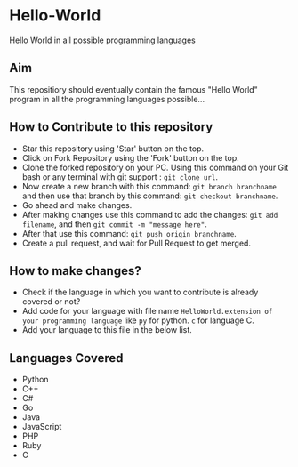 # Hello-World
Hello World in all possible programming languages

## Aim
This repositiory should eventually contain the famous "Hello World" program in all the programming languages possible...

## How to Contribute to this repository

- Star this repository using 'Star' button on the top.
- Click on Fork Repository using the 'Fork' button on the top.
- Clone the forked repository on your PC. Using this command on your Git bash or any terminal with git support : ``` git clone url ```.
- Now create a new branch with this command: ``` git branch branchname ``` and then use that branch by this command: ``` git checkout branchname ```.
- Go ahead and make changes.
- After making changes use this command to add the changes: ``` git add filename ```, and then ``` git commit -m "message here" ```.
- After that use this command: ``` git push origin branchname ```.
- Create a pull request, and wait for Pull Request to get merged.

## How to make changes?

- Check if the language in which you want to contribute is already covered or not?
- Add code for your language with file name `HelloWorld.extension of your programming language` like `py` for python. `c` for language C.
- Add your language to this file in the below list.

## Languages Covered

- Python
- C++
- C#
- Go
- Java
- JavaScript
- PHP
- Ruby
- C
